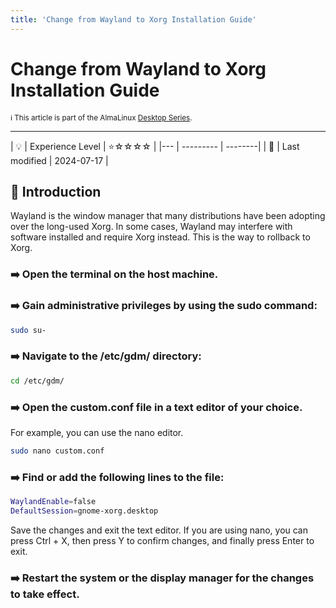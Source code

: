 ```yaml
---
title: 'Change from Wayland to Xorg Installation Guide'
---
```


# Change from Wayland to Xorg Installation Guide
<small>ℹ️ This article is part of the AlmaLinux [Desktop Series](/desktop/).</small>
<hr>
| 💡 | Experience Level  | ⭐☆☆☆☆ |
|--- | --------- | --------|
| 📆 | Last modified | 2024-07-17 |


## 🌟 Introduction

Wayland is the window manager that many distributions have been adopting over the long-used Xorg. In some cases, Wayland may interfere with software installed and require Xorg instead. This is the way to rollback to Xorg.


### ➡️ Open the terminal on the host machine.


### ➡️ Gain administrative privileges by using the sudo command:
```bash
sudo su-
```

### ➡️ Navigate to the /etc/gdm/ directory:
```bash
cd /etc/gdm/
```

### ➡️ Open the custom.conf file in a text editor of your choice. 

For example, you can use the nano editor. 

```bash
sudo nano custom.conf
```

### ➡️ Find or add the following lines to the file:
```bash
WaylandEnable=false
DefaultSession=gnome-xorg.desktop
```

Save the changes and exit the text editor. If you are using nano, you can press Ctrl + X, then press Y to confirm changes, and finally press Enter to exit.

### ➡️ Restart the system or the display manager for the changes to take effect.
